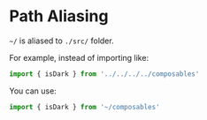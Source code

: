 # Path Aliasing

`~/` is aliased to `./src/` folder.

For example, instead of importing like:

```ts
import { isDark } from '../../../../composables'
```

You can use:

```ts
import { isDark } from '~/composables'
```
